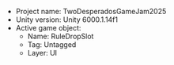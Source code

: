 <!-- UNITY CODE ASSIST INSTRUCTIONS START -->
- Project name: TwoDesperadosGameJam2025
- Unity version: Unity 6000.1.14f1
- Active game object:
  - Name: RuleDropSlot
  - Tag: Untagged
  - Layer: UI
<!-- UNITY CODE ASSIST INSTRUCTIONS END -->
